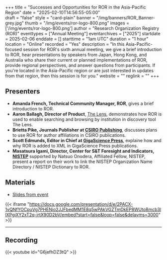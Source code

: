 +++
title = "Successes and Opportunities for ROR in the Asia-Pacific Region" 
date = "2025-02-10T14:56:55-05:00"  
draft = "false" 
style = "card-plain" 
banner = "/img/banners/ROR_Banner-grey.jpg" 
thumb = "/img/events/ror-logo-800.png" 
images = ['/img/events/ror-logo-800.png']
author = "Research Organization Registry (ROR)" 
eventtypes = ["Annual Meeting"]
eventarchives = ["2025"]
startdate = 2025-02-06
enddate = []
starttime = "1am UTC"
duration = "1 hour"
location = "Online"
recorded = "Yes"
description = "In this Asia-Pacific-focused session for ROR's sixth annual meeting, we give a brief introduction to ROR, hear presentations by speakers from Japan, Hong Kong, and Australia who share their current or planned implementations of ROR, provide regional perspectives, and answer questions from participants. If you're located in the Asia-Pacific region or are just interested in updates from that region, then this session is for you." 
website = ""
reglink = ""
+++

## Presenters

- **Amanda French, Technical Community Manager, ROR**, gives a brief introduction to ROR. 
- **Aaron Ballagh, Director of Product**, [The Lens](https://lens.org), demonstrates how ROR is used to enable searching and browsing by institution in discovery tool The Lens.   
- **Brietta Pike, Journals Publisher at [CSIRO Publishing](https://www.publish.csiro.au/)**, discusses plans to use ROR for author affiliations in CSIRO publications.   
- **Scott Edmunds, Editor in Chief at [GigaScience Press](https://www.gigasciencepress.org/)**, explaine how and why ROR is added to XML in GigaScience Press publications. 
- **Masatsura Igami, Director, Center for S&T Foresight and Indicators, [NISTEP](https://www.nistep.go.jp/en/)** supported by Natsuo Onodera, Affiliated Fellow, NISTEP, present a report on their work to link the NISTEP Organization Name Directory / NISTEP Dictionary to ROR. 

## Materials 

- [Slides from event](https://docs.google.com/presentation/d/e/2PACX-1vQNfYOCpuVg7PHENio2JJFbedMM1E8q5wPAkVGZTmDkEP8WUto8mcb3llXPgiXY2xT2q-irtX90D2bV/pub?start=false&loop=false&delayms=3000)

{{< iframe "https://docs.google.com/presentation/d/e/2PACX-1vQNfYOCpuVg7PHENio2JJFbedMM1E8q5wPAkVGZTmDkEP8WUto8mcb3llXPgiXY2xT2q-irtX90D2bV/embed?start=false&loop=false&delayms=3000" >}}

---

## Recording 

{{< youtube id="G6jefhDZ3tQ" >}}



